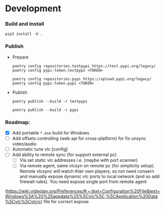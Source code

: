 # Development

### Build and install
  ```shell
  pip3 install -U .
  ```
  
### Publish
  - Prepare  
     ```shell
    poetry config repositories.testpypi https://test.pypi.org/legacy/
    poetry config pypi-token.testpypi <TOKEN>
    
    poetry config repositories.pypi https://upload.pypi.org/legacy/
    poetry config pypi-token.pypi <TOKEN>
    ```  
  
  - Publish
    ```shell
    poetry publish --build -r testpypi
    
    poetry publish --build -r pypi
    ````
    
### Roadmap:

- [x] Add portable `*.exe` build for Windows
- [ ] Add offsets controlling (web api for cross-platform) for fix unsync video/audio
- [ ] Automatic tune vlc [config]
- [ ] Add ability to remote sync (for support external pc)
    - [ ] Via set static vlc addresses i.e. (maybe with port scanner)
    - [ ] Via remote agent, same vlcsyn on remote pc (for simplicity setup).
          Remote vlcsync will watch thier own players, so not need consern and manually expose 
          dynamic vlc ports to local network (and so add firewall rules). You need expose single port from 
          remote agent

(https://wiki.videolan.org/Preferences/#:~:text=Configuration%20File&text=Windows%3A%20%25appdata%25%5Cvlc%5C,%5CApplication%20Data%5Cvlc%5Cvlcrc) file for correct expose
